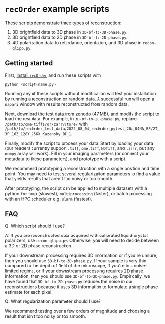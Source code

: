 # `recOrder` example scripts

These scripts demonstrate three types of reconstruction:

1. 3D brightfield data to 3D phase in `3D-bf-to-3D-phase.py`. 
2. 3D brightfield data to 2D phase in `3D-bf-to-2D-phase.py`.
3. 4D polarization data to retardance, orientation, and 3D phase in `recon-qlipp.py`.   

## Getting started
First, [install `recOrder`](../docs/software-installation-guide.md) and run these scripts with 
```bash
python <script-name.py>
```
Running any of these scripts without modification will test your installation by running a reconstruction on random data. A successful run will open a `napari` window with results reconstructed from random data. 

Next, [download the test data from zenodo (47 MB)](https://zenodo.org/record/6983916/files/recOrder_test_data.zip?download=1), and modify the script to load the test data. For example, in `3D-bf-to-2D-phase.py`, replace `/path/to/ome-tiffs/or/zarr/store/` with `/path/to/recOrder_test_data/2022_08_04_recOrder_pytest_20x_04NA_BF/2T_3P_16Z_128Y_256X_Kazansky_BF_1`.

Finally, modify the script to process your data. Start by loading your data (our readers currently support `.tiff`, `ome.tiff`, `NDTiff`, and `.zarr`, but any `numpy` array will work). Fill in your imaging parameters (or connect your metadata to these parameters), and prototype with a script. 

We recommend prototyping a reconstruction with a single position and time point. You may need to test several regularization parameters to find a value that yields results that aren't too noisy or too smooth. 

After prototyping, the script can be applied to multiple datasets with a python `for` loop (slowest), `multiprocessing` (faster), or batch processing with an HPC scheduler e.g. `slurm` (fastest). 

## FAQ
Q: Which script should I use?

A: If you are reconstructed data acquired with calibrated liquid-crystal polarizers, use `recon-qlipp.py`. Otherwise, you will need to decide between a 3D or 2D phase reconstruction. 

If your downstream processing requires 3D information or if you're unsure, then you should use `3D-bf-to-3D-phase.py`. If your sample is very thin compared to the depth of field of the microscope, if you're in a noise-limited regime, or if your downstream processing requires 2D phase information, then you should use `3D-bf-to-2D-phase.py`. Empirically, we have found that `3D-bf-to-2D-phase.py` reduces the noise in our reconstructions because it uses 3D information to formulate a single phase estimate for each pixel. 

Q: What regularization parameter should I use?

We recommend testing over a few orders of magnitude and choosing a result that isn't too noisy or too smooth.
